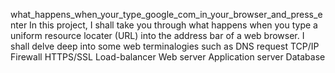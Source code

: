 what_happens_when_your_type_google_com_in_your_browser_and_press_enter
In this project, I shall take you through 
what happens when you type a 
uniform resource locater (URL) into the address bar of a web browser.
I shall delve deep into some web terminalogies such as 
DNS request
TCP/IP
Firewall
HTTPS/SSL
Load-balancer
Web server
Application server
Database
